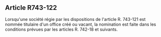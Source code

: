 Article R743-122
----
Lorsqu'une société régie par les dispositions de l'article R. 743-121 est nommée
titulaire d'un office créé ou vacant, la nomination est faite dans les
conditions prévues par les articles R. 742-18 et suivants.
